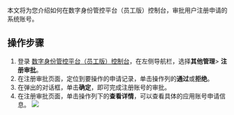 本文将为您介绍如何在数字身份管控平台（员工版）控制台，审批用户注册申请的系统账号。

## 操作步骤
1. 登录 [数字身份管控平台（员工版）控制台](https://console.cloud.tencent.com/eiam)，在左侧导航栏，选择**其他管理**> **注册审批**。
2. 在注册审批页面，定位到要操作的申请记录，单击操作列的**通过**或**拒绝**。
3. 在弹出的对话框，单击**确定**，即可完成注册账号的审批。
4. 在注册审批页面，单击操作列下的**查看详情**，可以查看具体的应用账号申请信息。
![](https://qcloudimg.tencent-cloud.cn/raw/db470a87a8c8bc839448065d362c6255.png)

